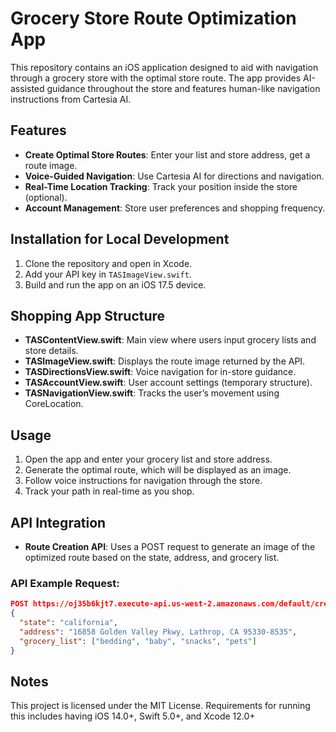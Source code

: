 # Grocery Store Route Optimization App

This repository contains an iOS application designed to aid with navigation through a grocery store with the optimal store route. The app provides AI-assisted guidance throughout the store and features human-like navigation instructions from Cartesia AI.

## Features
- **Create Optimal Store Routes**: Enter your list and store address, get a route image.
- **Voice-Guided Navigation**: Use Cartesia AI for directions and navigation.
- **Real-Time Location Tracking**: Track your position inside the store (optional).
- **Account Management**: Store user preferences and shopping frequency.

## Installation for Local Development
1. Clone the repository and open in Xcode.
2. Add your API key in `TASImageView.swift`.
3. Build and run the app on an iOS 17.5 device.

## Shopping App Structure
- **TASContentView.swift**: Main view where users input grocery lists and store details.
- **TASImageView.swift**: Displays the route image returned by the API.
- **TASDirectionsView.swift**: Voice navigation for in-store guidance.
- **TASAccountView.swift**: User account settings (temporary structure).
- **TASNavigationView.swift**: Tracks the user’s movement using CoreLocation.

## Usage
1. Open the app and enter your grocery list and store address.
2. Generate the optimal route, which will be displayed as an image.
3. Follow voice instructions for navigation through the store.
4. Track your path in real-time as you shop.

## API Integration
- **Route Creation API**: Uses a POST request to generate an image of the optimized route based on the state, address, and grocery list.

### API Example Request:
```json
POST https://oj35b6kjt7.execute-api.us-west-2.amazonaws.com/default/create_route
{
  "state": "california",
  "address": "16858 Golden Valley Pkwy, Lathrop, CA 95330-8535",
  "grocery_list": ["bedding", "baby", "snacks", "pets"]
}
```

## Notes
This project is licensed under the MIT License. Requirements for running this includes having iOS 14.0+, Swift 5.0+, and Xcode 12.0+
